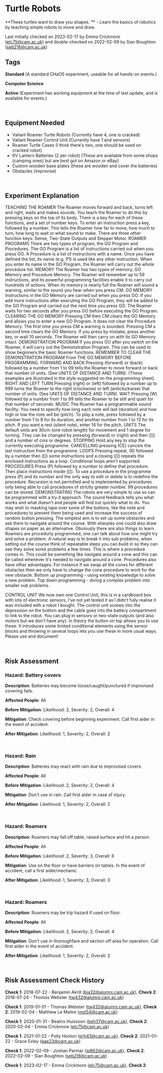 # Turtle Robots

**These turtles want to draw you shapes. ** - Learn the basics of robotics by teaching simple robots to move and draw. 

Last initially checked on 2023-02-17 by Emma Crickmore (elc75@cam.ac.uk) and double-checked on 2022-02-09 by Sian Boughton (seb216@cam.ac.uk)

## Tags
<!--- Start Tags (DO NOT REMOVE THIS COMMENT) --->

**Standard** (A standard CHaOS experiment, useable for all hands-on events.)

**Computer Science**

**Active** (Experiment has working equipment at the time of last update, and is available for events.)
<!--- End Tags (DO NOT REMOVE THIS COMMENT) --->

<br/>

## Equipment Needed 
- Valiant Roamer Turtle Robots (Currently have 4, one is cracked)
- Valiant Roamer Control Unit (Currently have 1 and sensors)
- Roamer Turtle Cases (I think there's two, one should be used on cracked robot)
- 6V Lantern Batteries (2 per robot) [These are available from some shops (camping ones) but are best got on Amazon or eBay]
- Custom wooden base plates (these are wooden and cover the batteries)
- Obstacles (improvise)

<br/>

## Experiment Explanation 

TEACHING THE ROAMER
The Roamer moves forward and back, turns left and right, waits and makes sounds. You teach the Roamer to do this by pressing keys on the top of its body. There is a key for each of these functions, and a set of number keys. 
To enter an instruction press a key, followed by a number. This tells the Roamer how far to move, how much to turn, how long to wait or what sound to make. There are three other function keys: Sense, Two-State Outputs and Stepper Motor. 
ROAMER PROGRAMS
There are two types of program, the GO Program and Procedures. 
The GO Program is a list of instructions carried out when you press GO. 
A Procedure is a list of instructions with a name. Once you have defined the list, its name (e.g. P1) is used like any other instruction. When you enter its name in the GO Program, the Roamer will carry out the whole procedure list.
MEMORY
The Roamer has two types of memory, GO Memory and Procedure Memory. 
The Roamer will remember up to 59 instructions, and its powerful programming facilities enable it to carry out hundreds of actions. 
When its memory is nearly full the Roamer will sound a warning, similar to the sound you hear when you press CM. 
GO MEMORY
Instructions in the GO Memory are carried out when you press GO. If you add more instructions after executing the GO Program, they will be added to the GO Program and carried out the next time you press GO. 
The Roamer waits for two seconds after you press GO before executing the GO Program.
CLEARING THE GO MEMORY
Pressing CM then CM clears the GO Memory and allows you to enter a new GO Program. It does not clear the Procedure Memory. 
The first time you press CM a warning is sounded. Pressing CM a second time clears the GO Memory. 
If you press by mistake, press another key, or wait 10 seconds. The Roamer will then carry on with its GO Memory intact. 
DEMONSTRATION PROGRAM
If you press GO after you switch on the Roamer, it will carry out the Demonstration Program. This can be used to show beginners the basic Roamer functions. 
REMEMBER TO CLEAR THE DEMONSTRATION PROGRAM From THE GO MEMORY BEFORE PROGRAMMING. 
FORWARD AND BACK
Pressing (forward) or (back) followed by a number from 1 to 99 tells the Roamer to move forward or back that number of units. (See UNITS OF DISTANCE AND TURN). (These examples are illustrated in the style suggested on the programming sheet). 
RIGHT AND LEFT TURN
Pressing (right) or (left) followed by a number up to 999 turns the Roamer to the right (clockwise) or left (anticlockwise) that number of units. (See UNITS OF DISTANCE AND TURN). 
WAIT
Pressing (W) followed by a number from 1 to 99 tells the Roamer to be still and quiet for that number of seconds.
MUSIC
The Roamer has a programmable sound facility. You need to specify how long each note will last (duration) and how high or low the note will be (pitch). To play a note, press followed by a number from 1 to 8 for its duration, and another number from 1 to 13 for its pitch. If you want a rest (silent note), enter 14 for the pitch.
UNITS
The default units are 30cm (one robot length) for movement and 1 degree for turning. They can be changed by pressing (forward) or (right) and then ([]) and a number of cms or degrees.
STOPPING
Hold any key to stop the currently executing programme. 
CANCELLING
pressing (CE) cancels the last instruction from the programme. 
LOOPS
Pressing repeat, (R) followed by a number then ([]) some instructions and a closing ([]) repeats the enclosed instructions as a loop. Conditional loops aren't supported. 
PROCEDURES
Press (P) followed by a number to define that procedure. Then place instructions inside ([]). To use a procedure in the programme press (P) and its number and the only way to edit or delete is to redefine the procedure.
Recursion is not permitted and is implemented by procedures only being able to call procedures of strictly greater number. 99 procedures can be stored. 
DEMONSTRATING
The robots are very simple to use so can be programmed with a try it approach. The sound feedback tells you what works and what doesn't and people will find out quickly what to do. You may wish to masking tape over some of the buttons, like the note and procedures to prevent them being used and increase the success of random button pressing.
The simplest aim is to set up some obstacles and ask them to navigate around the course. With sharpies one could also draw shapes on paper as an alternative. 
Obviously there are also things to learn. Roamers are procedurly programmed, one can talk about how one might try and solve a problem. A natural way is to break it into sub problems, when setting out the course think of repeatable steps you can build in so they can see they solve some problems a few times. This is where a procedure comes in. This could be something like navigate around a cone and this can be called whenever it's needed to navigate around a cone.
Procedures also have other advantages. For instance if we swap all the cones for different obstacles then we only have to change the cone procedure to work for the new obstacle.
Bottom up programming - using existing knowledge to solve a new problem.
Top down programming - diving a complex problem into smaller sub problems.

CONTROL UNIT
We now own one Control Unit, this is in a cardboard box with lots of electronic sensors, I've not yet tested it as I didn't fully realise it was included with a robot I bought.
The control unit screws into the depression on the bottom and the cable goes into the battery compartment to link to the robot. You can plug in sensors or two-state outputs (and also motors but we don't have any). In theory the button on top allows you to use these. It introduces some limited conditional elements using the sensor blocks and throwing in several loops lets you use these in more usual ways. Please use and document!


<br/>

## Risk Assessment

### **Hazard**: Battery covers

**Description**: Batteries may become loose/caught/punctured if improvised covering fails.

**Affected People**: All

**Before Mitigation**: Likelihood: 2, Severity: 2, Overall: 4

**Mitigation**: Check covering before beginning experiment. Call first aider in the event of accident.

**After Mitigation**: Likelihood: 1, Severity: 2, Overall: 2

<br/>

### **Hazard**: Rain

**Description**: Batteries may react with rain due to improvised covers.

**Affected People**: All

**Before Mitigation**: Likelihood: 2, Severity: 2, Overall: 4

**Mitigation**: Don't use in rain. Call first aider in case of injury.

**After Mitigation**: Likelihood: 1, Severity: 2, Overall: 2

<br/>

### **Hazard**: Roamers

**Description**: Roamers may fall off table, raised surface and hit a person.

**Affected People**: All

**Before Mitigation**: Likelihood: 2, Severity: 3, Overall: 6

**Mitigation**: Use on the floor or have barriers on tables.
In the event of accident, call a first aider/mechanic.

**After Mitigation**: Likelihood: 1, Severity: 3, Overall: 3

<br/>

### **Hazard**: Roamers

**Description**: Roamers may be trip hazard if used on floor.

**Affected People**: All

**Before Mitigation**: Likelihood: 2, Severity: 2, Overall: 4

**Mitigation**: Don't use in thoroughfare and section off area for operation. Call first aider in the event of accident.

**After Mitigation**: Likelihood: 1, Severity: 2, Overall: 2

<br/>

## Risk Assessment Check History 

**Check 1**: 2018-07-22 - Benjamin Akrill (bja32@alumni.cam.ac.uk), **Check 2**: 2018-07-24 - Thomas Webster (tw432@alumni.cam.ac.uk)

**Check 1**: 2019-01-01 - Thomas Webster (tw432@alumni.cam.ac.uk), **Check 2**: 2019-02-04 - Matthew Le Maitre (msl54@cam.ac.uk)

**Check 1**: 2020-01-31 - Beatrix Huissoon (beh37@cam.ac.uk), **Check 2**: 2020-02-04 - Emma Crickmore (elc75@cam.ac.uk)

**Check 1**: 2021-01-22 - Polly Hooton (prh43@cam.ac.uk), **Check 2**: 2021-01-22 - Grace Exley (gae23@cam.ac.uk)

**Check 1**: 2022-02-09 - Joshan Parmar (jp862@cam.ac.uk), **Check 2**: 2022-02-09 - Sian Boughton (seb216@cam.ac.uk)

**Check 1**: 2023-02-17 - Emma Crickmore (elc75@cam.ac.uk), **Check 2**: 
